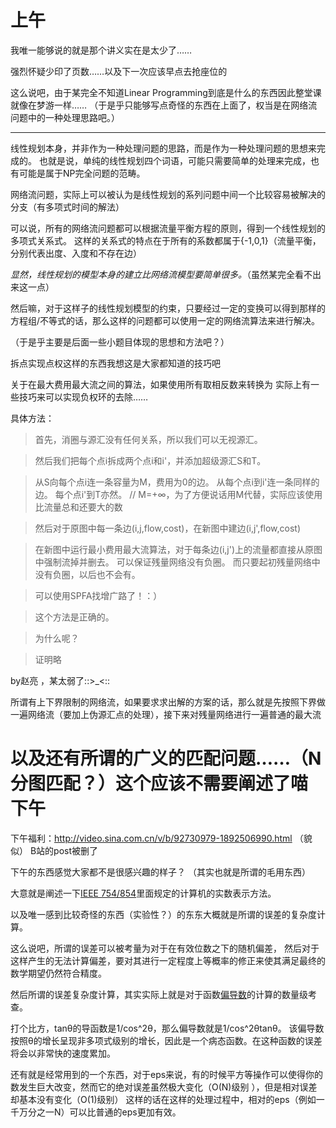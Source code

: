 ﻿上午 
========
我唯一能够说的就是那个讲义实在是太少了……

强烈怀疑少印了页数……以及下一次应该早点去抢座位的

这么说吧，由于某完全不知道Linear Programming到底是什么的东西因此整堂课就像在梦游一样……
（于是乎只能够写点奇怪的东西在上面了，权当是在网络流问题中的一种处理思路吧。）
***
线性规划本身，并非作为一种处理问题的思路，而是作为一种处理问题的思想来完成的。
也就是说，单纯的线性规划四个词语，可能只需要简单的处理来完成，也有可能是属于NP完全问题的范畴。

网络流问题，实际上可以被认为是线性规划的系列问题中间一个比较容易被解决的分支（有多项式时间的解法）

可以说，所有的网络流问题都可以根据流量平衡方程的原则，得到一个线性规划的多项式关系式。
这样的关系式的特点在于所有的系数都属于{-1,0,1}（流量平衡，分别代表出度、入度和不存在边）

_显然，线性规划的模型本身的建立比网络流模型要简单很多。_（虽然某完全看不出来这一点）

然后嘛，对于这样子的线性规划模型的约束，只要经过一定的变换可以得到那样的方程组/不等式的话，那么这样的问题都可以使用一定的网络流算法来进行解决。

（于是乎主要是后面一些小题目体现的思想和方法吧？）

拆点实现点权这样的东西我想这是大家都知道的技巧吧

关于在最大费用最大流之间的算法，如果使用所有取相反数来转换为
实际上有一些技巧来可以实现负权环的去除……

具体方法：
>首先，消圈与源汇没有任何关系，所以我们可以无视源汇。

>然后我们把每个点i拆成两个点i和i'，并添加超级源汇S和T。

>从S向每个点i连一条容量为M，费用为0的边。
从每个点i到i'连一条同样的边。
每个点i'到T亦然。
// M=+∞，为了方便说话用M代替，实际应该使用比流量总和还要大的数

>然后对于原图中每一条边(i,j,flow,cost)，在新图中建边(i,j',flow,cost)

>在新图中运行最小费用最大流算法，对于每条边(i,j')上的流量都直接从原图中强制流掉并删去。
可以保证残量网络没有负圈。
而只要起初残量网络中没有负圈，以后也不会有。

>可以使用SPFA找增广路了！：）

>这个方法是正确的。

>为什么呢？

>证明略

by赵亮 ，某太弱了::>_<::

所谓有上下界限制的网络流，如果要求求出解的方案的话，那么就是先按照下界做一遍网络流（要加上伪源汇点的处理），接下来对残量网络进行一遍普通的最大流

以及还有所谓的广义的匹配问题……（N分图匹配？）这个应该不需要阐述了喵
下午
========
下午福利：http://video.sina.com.cn/v/b/92730979-1892506990.html （貌似）
B站的post被删了

下午的东西感觉大家都不是很感兴趣的样子？
（其实也就是所谓的毛用东西）

大意就是阐述一下[IEEE 754/854][1]里面规定的计算机的实数表示方法。

以及唯一感到比较奇怪的东西（实验性？）的东东大概就是所谓的误差的复杂度计算。

这么说吧，所谓的误差可以被考量为对于在有效位数之下的随机偏差，
然后对于这样产生的无法计算偏差，要对其进行一定程度上等概率的修正来使其满足最终的数学期望仍然符合精度。

然后所谓的误差复杂度计算，其实实际上就是对于函数[偏导数][2]的计算的数量级考查。

打个比方，tanθ的导函数是1/cos^2θ，那么偏导数就是1/cos^2θtanθ。
该偏导数按照θ的增长呈现非多项式级别的增长，因此是一个病态函数。在这种函数的误差将会以非常快的速度累加。

还有就是经常用到的一个东西，对于eps来说，有的时候平方等操作可以使得你的数发生巨大改变，然而它的绝对误差虽然极大变化（O(N)级别 ），但是相对误差却基本没有变化（O(1)级别）
这样的话在这样的处理过程中，相对的eps（例如一千万分之一N）可以比普通的eps更加有效。

[1]: http://zh.wikipedia.org/wiki/IEEE_754
[2]: http://zh.wikipedia.org/wiki/%E5%81%8F%E5%AF%BC%E6%95%B0
